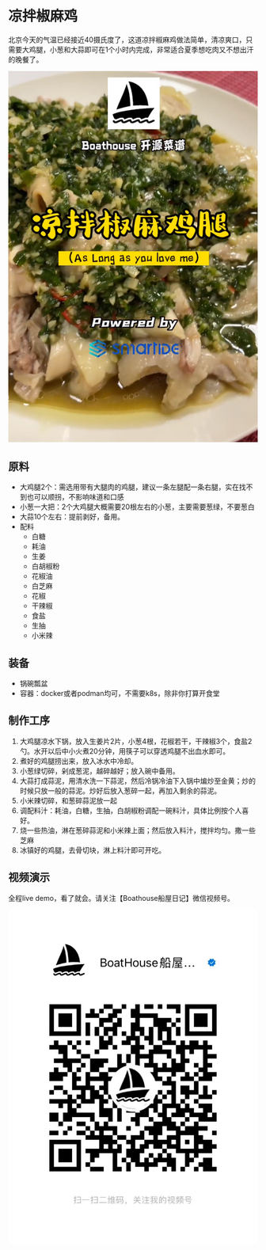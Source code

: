 # 凉拌椒麻鸡

北京今天的气温已经接近40摄氏度了，这道凉拌椒麻鸡做法简单，清凉爽口，只需要大鸡腿，小葱和大蒜即可在1个小时内完成，非常适合夏季想吃肉又不想出汗的晚餐了。

  ![](images/chicken001.png)

## 原料

- 大鸡腿2个：需选用带有大腿肉的鸡腿，建议一条左腿配一条右腿，实在找不到也可以顺拐，不影响味道和口感
- 小葱一大把：2个大鸡腿大概需要20根左右的小葱，主要需要葱绿，不要葱白
- 大蒜10个左右：提前剥好，备用。
- 配料
  - 白糖
  - 耗油
  - 生姜
  - 白胡椒粉
  - 花椒油
  - 白芝麻
  - 花椒
  - 干辣椒
  - 食盐
  - 生抽
  - 小米辣

## 装备

- 锅碗瓢盆
- 容器：docker或者podman均可，不需要k8s，除非你打算开食堂

## 制作工序

1. 大鸡腿凉水下锅，放入生姜片2片，小葱4根，花椒若干，干辣椒3个，食盐2勺。水开以后中小火煮20分钟，用筷子可以穿透鸡腿不出血水即可。
2. 煮好的鸡腿捞出来，放入冰水中冷却。
3. 小葱绿切碎，剁成葱泥，越碎越好；放入碗中备用。
4. 大蒜打成蒜泥，用清水洗一下蒜泥，然后冷锅冷油下入锅中煸炒至金黄；炒的时候只放一般的蒜泥。炒好后放入葱碎一起，再加入剩余的蒜泥。
5. 小米辣切碎，和葱碎蒜泥放一起
6. 调配料汁：耗油，白糖，生抽，白胡椒粉调配一碗料汁，具体比例按个人喜好。
7. 烧一些热油，淋在葱碎蒜泥和小米辣上面；然后放入料汁，搅拌均匀。撒一些芝麻
8. 冰镇好的鸡腿，去骨切块，淋上料汁即可开吃。

## 视频演示

全程live demo，看了就会。请关注【Boathouse船屋日记】微信视频号。

![](../images/boathouse-code.jpg)
